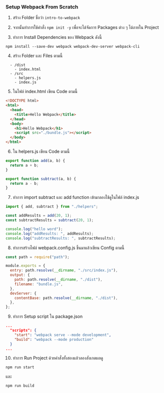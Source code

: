### Setup Webpack From Scratch

1. สร้าง Folder ชื่อว่า `intro-to-webpack`

2. จากนั้นทำการใช้คำสั่ง `npm init -y` เพื่อจะได้จัดการ Packages ต่าง ๆ ได้ภายใน Project

3. ทำการ Install Dependencies ของ Webpack ดังนี้

```
npm install --save-dev webpack webpack-dev-server webpack-cli
```

4. สร้าง Folder และ Files ตามนี้

```
  - /dist
    - index.html
  - /src
    - helpers.js
    - index.js
```

5. ในไฟล์ index.html เขียน Code ตามนี้

```html
<!DOCTYPE html>
<html>
  <head>
    <title>Hello Webpack</title>
  </head>
  <body>
    <h1>Hello Webpack</h1>
    <script src="./bundle.js"></script>
  </body>
</html>
```

6. ใน helpers.js เขียน Code ตามนี้

```javascript
export function add(a, b) {
  return a + b;
}

export function subtract(a, b) {
  return a - b;
}
```

7. ทำการ import subtract และ add function เข้ามาลองใช้ดูในไฟล์ index.js

```javascript
import { add, subtract } from "./helpers";

const addResults = add(20, 1);
const subtractResults = subtract(20, 1);

console.log("hello word");
console.log("addResults: ", addResults);
console.log("subtractResults: ", subtractResults);
```

8. ทำการสร้างไฟล์ webpack.config.js ขึ้นมาแล้วเขียน Config ตามนี้

```javascript
const path = require("path");

module.exports = {
  entry: path.resolve(__dirname, "./src/index.js"),
  output: {
    path: path.resolve(__dirname, "./dist"),
    filename: "bundle.js",
  },
  devServer: {
    contentBase: path.resolve(__dirname, "./dist"),
  },
};
```

9. ทำการ Setup script ใน package.json

```json
...
  "scripts": {
    "start": "webpack serve --mode development",
    "build": "webpack --mode production"
  }
...
```

10. ทำการ Run Project ด้วยคำสั่งทั้งสองแล้วลองสังเกตผลดู

```
npm run start
```

และ

```
npm run build
```
